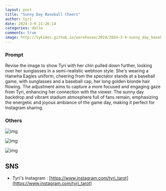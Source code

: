 ```yaml
---
layout: post
title: "Sunny Day Baseball Cheers"
author: tyri
date: 2024-3-9 21:26:14
categories: dalle
comments: true
image: http://tykimos.github.io/warehouse/2024/2024-3-9-sunny_day_baseball_cheers_title.jpeg
---
```


### Prompt

Revise the image to show Tyri with her chin pulled down further, looking over her sunglasses in a semi-realistic webtoon style. She's wearing a Hanwha Eagles uniform, cheering from the spectator stands at a baseball game, with sunglasses and a baseball cap, her long golden blonde hair flowing. The adjustment aims to capture a more focused and engaging gaze from Tyri, enhancing her connection with the viewer. The sunny day backdrop and vibrant stadium atmosphere full of fans remain, emphasizing the energetic and joyous ambiance of the game day, making it perfect for Instagram sharing.

### Others

![img](http://tykimos.github.io/warehouse/2024/2024-3-9-sunny_day_baseball_cheers_3.jpg)

![img](http://tykimos.github.io/warehouse/2024/2024-3-9-sunny_day_baseball_cheers_1.jpg)

![img](http://tykimos.github.io/warehouse/2024/2024-3-9-sunny_day_baseball_cheers_2.jpg)

## SNS

* Tyri's Instagram : [https://www.instagram.com/tyri_tarot](https://www.instagram.com/tyri_tarot)


